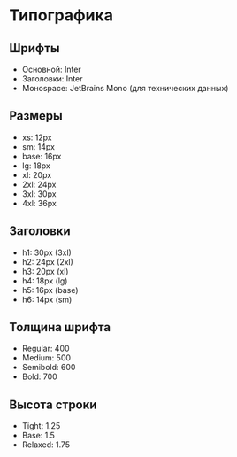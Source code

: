 # Типографика

## Шрифты

- Основной: Inter
- Заголовки: Inter
- Монospace: JetBrains Mono (для технических данных)

## Размеры

- xs: 12px
- sm: 14px
- base: 16px
- lg: 18px
- xl: 20px
- 2xl: 24px
- 3xl: 30px
- 4xl: 36px

## Заголовки

- h1: 30px (3xl)
- h2: 24px (2xl)
- h3: 20px (xl)
- h4: 18px (lg)
- h5: 16px (base)
- h6: 14px (sm)

## Толщина шрифта

- Regular: 400
- Medium: 500
- Semibold: 600
- Bold: 700

## Высота строки

- Tight: 1.25
- Base: 1.5
- Relaxed: 1.75
